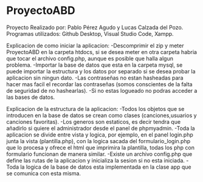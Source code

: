 # ProyectoABD
Proyecto Realizado por: Pablo Pérez Agudo y Lucas Calzada del Pozo.
Programas utilizados: Github Desktop, Visual Studio Code, Xampp.

Explicacion de como iniciar la aplicacion:
-Descomprimir el zip y meter ProyectoABD en la carpeta htdocs, si se desea meter en otra carpeta habria que tocar el
archivo config.php, aunque es posible que halla algun problema.
-Importar la base de datos que esta en la carpeta mysql, se puede importar la estructura y los datos por separado
si se desea probar la aplicacion sin ningun dato.
-Las contraseñas no estan hasheadas para hacer mas facil el recordar las contraseñas (somos conscientes de la
falta de seguridad de no hashearlas).
-Si no estas logueado no podras acceder a las bases de datos.

Explicacion de la estructura de la aplicacion:
-Todos los objetos que se introducen en la base de datos se crean como clases (canciones,usuarios y canciones favoritas).
-Los generos son estaticos, es decir tendra que añadirlo si quiere el administrador desde el panel de phpmyadmin.
-Toda la aplicacion se divide entre vista y logica, por ejemplo, en el panel login.php junta la vista (plantilla.php),
con la logica sacada del formulario_login.php que lo procesa y ofrece el html que imprimira la plantilla, todas los 
php con formulario funcionan de manera similar.
-Existe un archivo config.php que define las rutas de la aplicacion y inicializa la sesion si no esta iniciada.
-Toda la logica de la base de datos esta implementada en la clase app que se comunica con esta misma.
